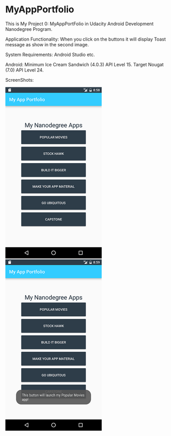 # MyAppPortfolio

This is My Project 0: MyAppPortFolio in Udacity Android Development Nanodegree Program.

Application Functionality: When you click on the buttons it will display Toast message as show in the second image.

System Requirements: Android Studio etc.

Android: Minimum Ice Cream Sandwich (4.0.3) API Level 15.
         Target Nougat (7.0) API Level 24.

ScreenShots:

![alt tag](https://raw.githubusercontent.com/mallelapr/MyAppPortfolio/master/screenshots/MyAppPortFolio_1.png)
![alt tag](https://raw.githubusercontent.com/mallelapr/MyAppPortfolio/master/screenshots/MyAppPortFolio_2.png)



